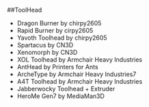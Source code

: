 
##ToolHead

- Dragon Burner by chirpy2605
- Rapid Burner by cirpy2605
- Yavoth Toolhead by chirpy2605
- Spartacus by CN3D
- Xenomorph by CN3D
- XOL Toolhead by Armchair Heavy Industries
- AntHead by Printers for Ants
- ArcheType by Armchair Heavy Industries7
- A4T Toolhead by Armchair Heavy Industries
- Jabberwocky Toolhead + Extruder
- HeroMe Gen7 by MediaMan3D
